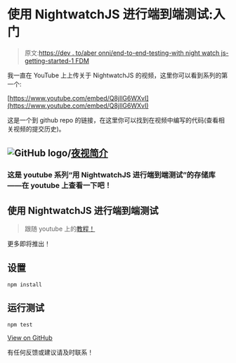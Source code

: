 # 使用 NightwatchJS 进行端到端测试:入门

> 原文:[https://dev . to/aber onni/end-to-end-testing-with night watch js-getting-started-1 FDM](https://dev.to/aberonni/end-to-end-testing-with-nightwatchjs-getting-started-1fdm)

我一直在 YouTube 上上传关于 NightwatchJS 的视频，这里你可以看到系列的第一个:

[https://www.youtube.com/embed/Q8jIlG6WXvI](https://www.youtube.com/embed/Q8jIlG6WXvI)

这是一个到 github repo 的链接，在这里你可以找到在视频中编写的代码(查看相关视频的提交历史)。

## ![GitHub logo](../Images/a73f630113876d78cff79f59c2125b24.png)/[夜视简介](https://github.com/coding-with-dom/intro-to-nightwatchjs)

### 这是 youtube 系列“用 NightwatchJS 进行端到端测试”的存储库——在 youtube 上查看一下吧！

<article class="markdown-body entry-content container-lg" itemprop="text">

# 使用 NightwatchJS 进行端到端测试

> 跟随 youtube 上的[教程！](https://www.youtube.com/playlist?list=PLHe-juD38yt4t38EsggDx2viWXz9Dc0OS)

更多即将推出！

## 设置

```
npm install 
```

## 运行测试

```
npm test 
```

</article>

[View on GitHub](https://github.com/coding-with-dom/intro-to-nightwatchjs)

有任何反馈或建议请及时联系！